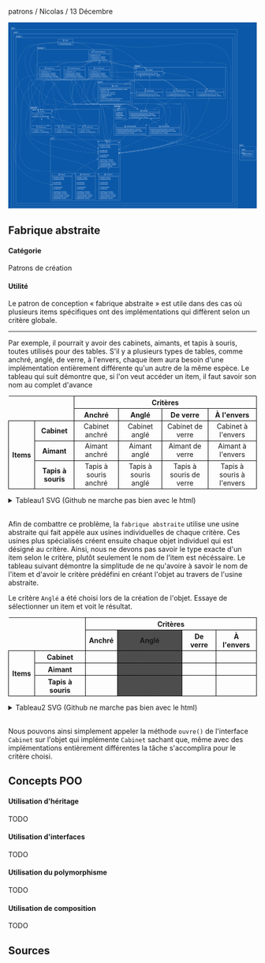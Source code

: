 patrons / Nicolas / 13 Décembre

![SVG du PUML du projet](https://github.com/101010101010101011010/patrons/blob/master/PatronsPUML.svg)

## Fabrique abstraite
#### Catégorie
Patrons de création
#### Utilité
Le patron de conception « fabrique abstraite » est utile dans des cas où plusieurs items spécifiques ont des implémentations qui diffèrent selon un critère globale.

---

Par exemple, il pourrait y avoir des cabinets, aimants, et tapis à souris, toutes utilisés pour des tables. S'il y a plusieurs types de tables, comme anchré, anglé, de verre, à l'envers, chaque item aura besoin d'une implémentation entièrement différente qu'un autre de la même espèce. Le tableau qui suit démontre que, si l'on veut accéder un item, il faut savoir son nom au complet d'avance

<style  type="text/css">

  th, td {
    border: 1px solid black;
  }

  td.hide {
    border: 0px solid black;
    visibility: hidden;
  }

  td.hidetext {
    visibility: hidden;
  }

  .nohover {
    background-color: transparent !important;
  }

  table {
    text-align: center; 
    vertical-align: middle;
    overflow: hidden;
  }

  .table2angle {
    background-color: #4d4d4d;
  }

  .table2cabinet {
    background-color: #4d4d4d;
    
  }

  .table2anglehighlight {
    background-color: #808080;
  }

  .table2cabinet:not(:hover) {
    background-color: transparent;
  }

  .table2cabinet:not(:hover) .table2anglehighlight {
    color: #4d4d4d;
    background-color: #4d4d4d;
  }

</style>

<table>
  <tr>
    <td colspan="2" class="hide"></td>
    <th colspan="4">Critères</th>
  </tr>
  <tr>
    <td colspan="2" class="hide"></td>
    <th>Anchré</th>
    <th>Anglé</th>
    <th>De verre</th>
    <th>À l'envers</th>
  </tr>
  <tr>
    <th rowspan="6">Items</th>
    <th>Cabinet</th>
    <td>Cabinet anchré</td>
    <td>Cabinet anglé</td>
    <td>Cabinet de verre</td>
    <td>Cabinet à l'envers</td>
  </tr>
  <tr>
    <th>Aimant</th>
    <td>Aimant anchré</td>
    <td>Aimant anglé</td>
    <td>Aimant de verre</td>
    <td>Aimant à l'envers</td>
  </tr>
  <tr>
    <th>Tapis à souris</th>
    <td>Tapis à souris anchré</td>
    <td>Tapis à souris anglé</td>
    <td>Tapis à souris de verre</td>
    <td>Tapis à souris à l'envers</td>
  </tr>
</table>

<details>
<summary>Tableau1 SVG (Github ne marche pas bien avec le html)</summary>

![Tableau1 SVG](./Tableau1.svg)
</details>
<br>

Afin de combattre ce problème, la `fabrique abstraite` utilise une usine abstraite qui fait appèle aux usines individuelles de chaque critère. Ces usines plus spécialisés créent ensuite chaque objet individuel qui est désigné au critère. Ainsi, nous ne devons pas savoir le type exacte d'un item selon le critère, plutôt seulement le nom de l'item est nécéssaire. Le tableau suivant démontre la simplitude de ne qu'avoire à savoir le nom de l'item et d'avoir le critère prédéfini en créant l'objet au travers de l'usine abstraite.

Le critère `Anglé` a été choisi lors de la création de l'objet. Essaye de sélectionner un item et voit le résultat.

<table>
  <tr>
    <td colspan="2" class="hide"></td>
    <th colspan="4">Critères</th>
  </tr>
  <tr>
    <td colspan="2" class="hide"></td>
    <th>Anchré</th>
    <th class="table2angle">Anglé</th>
    <th>De verre</th>
    <th>À l'envers</th>
  </tr>
  <tr>
    <th rowspan="6" class="nohover">Items</th>
    <tr class="table2cabinet">
      <th>Cabinet</th>
      <td></td>
      <td class="table2angle table2anglehighlight">Cabinet anglé</td>
      <td></td>
      <td></td>
    </tr>
  </tr>
  <tr class="table2cabinet">
    <th>Aimant</th>
    <td></td>
    <td class="table2angle table2anglehighlight">Aimant anglé</td>
    <td></td>
    <td></td>
  </tr>
  <tr class="table2cabinet">
    <th>Tapis à souris</th>
    <td></td>
    <td class="table2angle table2anglehighlight">Tapis à souris anglé</td>
    <td></td>
    <td></td>
  </tr>
</table>

<details>
<summary>Tableau2 SVG (Github ne marche pas bien avec le html)</summary>

![Tableau2 SVG](./Tableau2.svg)
</details>
<br>

Nous pouvons ainsi simplement appeler la méthode `ouvre()` de l'interface `Cabinet` sur l'objet qui implémente `Cabinet` sachant que, même avec des implémentations entièrement différentes la tâche s'accomplira pour le critère choisi.



## Concepts POO
#### Utilisation d'héritage
TODO
#### Utilisation d'interfaces
TODO
#### Utilisation du polymorphisme
TODO
#### Utilisation de composition
TODO

## Sources
